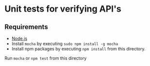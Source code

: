# Unit tests for verifying API's


## Requirements

* [Node.js](http://nodejs.org)
* Install `mocha` by executing `sudo npm install -g mocha`
* Install npm packages by executing `npm install` from this directory.

Run `mocha` or `npm test` from this directory